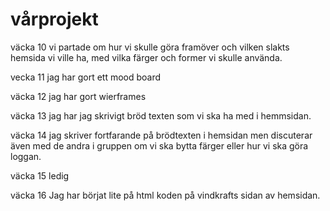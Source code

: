 # vårprojekt

väcka 10
vi partade om hur vi skulle göra framöver och vilken slakts hemsida vi ville ha, med vilka färger och former vi skulle använda.

vecka 11
jag har gort ett mood board

väcka 12
jag har gort wierframes

väcka 13
jag har jag skrivigt bröd texten som vi ska ha med i hemmsidan.

väcka 14
jag skriver fortfarande på brödtexten i hemsidan men discuterar även med de andra i gruppen om vi ska bytta färger eller hur vi ska göra loggan.

väcka 15
ledig

väcka 16
Jag har börjat lite på html koden på vindkrafts sidan av hemsidan.
